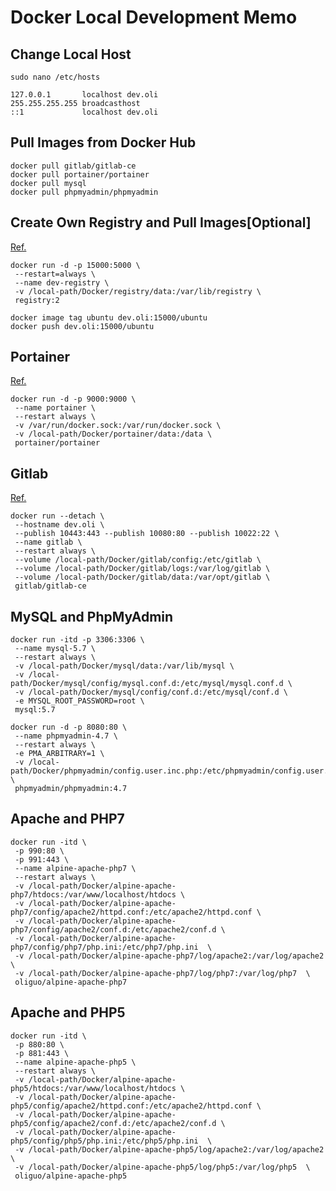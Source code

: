 # Docker Local Development Memo

## Change Local Host
```
sudo nano /etc/hosts
```
```
127.0.0.1       localhost dev.oli
255.255.255.255 broadcasthost
::1             localhost dev.oli
```

## Pull Images from Docker Hub
```
docker pull gitlab/gitlab-ce
docker pull portainer/portainer
docker pull mysql
docker pull phpmyadmin/phpmyadmin
```

## Create Own Registry and Pull Images[Optional]
[Ref.](https://docs.docker.com/registry/deploying/)
```
docker run -d -p 15000:5000 \
 --restart=always \
 --name dev-registry \
 -v /local-path/Docker/registry/data:/var/lib/registry \
 registry:2

docker image tag ubuntu dev.oli:15000/ubuntu
docker push dev.oli:15000/ubuntu
```

## Portainer
[Ref.](https://www.portainer.io/installation/)
```
docker run -d -p 9000:9000 \
 --name portainer \ 
 --restart always \
 -v /var/run/docker.sock:/var/run/docker.sock \
 -v /local-path/Docker/portainer/data:/data \
 portainer/portainer
```

## Gitlab
[Ref.](https://docs.gitlab.com/omnibus/docker/README.html#after-starting-a-container)
```
docker run --detach \
 --hostname dev.oli \
 --publish 10443:443 --publish 10080:80 --publish 10022:22 \
 --name gitlab \
 --restart always \
 --volume /local-path/Docker/gitlab/config:/etc/gitlab \
 --volume /local-path/Docker/gitlab/logs:/var/log/gitlab \
 --volume /local-path/Docker/gitlab/data:/var/opt/gitlab \
 gitlab/gitlab-ce
```

## MySQL and PhpMyAdmin
```
docker run -itd -p 3306:3306 \
 --name mysql-5.7 \
 --restart always \
 -v /local-path/Docker/mysql/data:/var/lib/mysql \
 -v /local-path/Docker/mysql/config/mysql.conf.d:/etc/mysql/mysql.conf.d \
 -v /local-path/Docker/mysql/config/conf.d:/etc/mysql/conf.d \
 -e MYSQL_ROOT_PASSWORD=root \
 mysql:5.7

docker run -d -p 8080:80 \
 --name phpmyadmin-4.7 \
 --restart always \
 -e PMA_ARBITRARY=1 \
 -v /local-path/Docker/phpmyadmin/config.user.inc.php:/etc/phpmyadmin/config.user.inc.php \
 phpmyadmin/phpmyadmin:4.7
```

## Apache and PHP7
```
docker run -itd \
 -p 990:80 \
 -p 991:443 \
 --name alpine-apache-php7 \
 --restart always \
 -v /local-path/Docker/alpine-apache-php7/htdocs:/var/www/localhost/htdocs \
 -v /local-path/Docker/alpine-apache-php7/config/apache2/httpd.conf:/etc/apache2/httpd.conf \
 -v /local-path/Docker/alpine-apache-php7/config/apache2/conf.d:/etc/apache2/conf.d \
 -v /local-path/Docker/alpine-apache-php7/config/php7/php.ini:/etc/php7/php.ini  \
 -v /local-path/Docker/alpine-apache-php7/log/apache2:/var/log/apache2  \
 -v /local-path/Docker/alpine-apache-php7/log/php7:/var/log/php7  \
 oliguo/alpine-apache-php7
```

## Apache and PHP5
```
docker run -itd \
 -p 880:80 \
 -p 881:443 \
 --name alpine-apache-php5 \
 --restart always \
 -v /local-path/Docker/alpine-apache-php5/htdocs:/var/www/localhost/htdocs \
 -v /local-path/Docker/alpine-apache-php5/config/apache2/httpd.conf:/etc/apache2/httpd.conf \
 -v /local-path/Docker/alpine-apache-php5/config/apache2/conf.d:/etc/apache2/conf.d \
 -v /local-path/Docker/alpine-apache-php5/config/php5/php.ini:/etc/php5/php.ini  \
 -v /local-path/Docker/alpine-apache-php5/log/apache2:/var/log/apache2  \
 -v /local-path/Docker/alpine-apache-php5/log/php5:/var/log/php5  \
 oliguo/alpine-apache-php5
```


